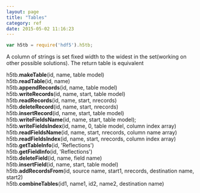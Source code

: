 ```yaml
---
layout: page
title: "Tables"
category: ref
date: 2015-05-02 11:16:23
---
```



```javascript
var h5tb = require('hdf5').h5tb;
```

A column of strings is set fixed width to the widest in the set(working on other possible solutions). The return table is equivalent

h5tb.**makeTable**(id, name, table model)  
h5tb.**readTable**(id, name)  
h5tb.**appendRecords**(id, name, table model)  
h5tb.**writeRecords**(id, name, start, table model)  
h5tb.**readRecords**(id, name, start, nrecords)  
h5tb.**deleteRecord**(id, name, start, nrecords)  
h5tb.**insertRecord**(id, name, start, table model)  
h5tb.**writeFieldsName**(id, name, start, table model);  
h5tb.**writeFieldsIndex**(id, name, 0, table model, column index array)  
h5tb.**readFieldsName**(id, name, start, nrecords, column name array)  
h5tb.**readFieldsIndex**(id, name, start, nrecords, column index array)  
h5tb.**getTableInfo**(id, 'Reflections')  
h5tb.**getFieldInfo**(id, 'Reflections')  
h5tb.**deleteField**(id, name, field name)  
h5tb.**insertField**(id, name, start, table model)  
h5tb.**addRecordsFrom**(id, source name, start1, nrecords, destination name, start2)  
h5tb.**combineTables**(id1, name1, id2, name2, destination name)  



